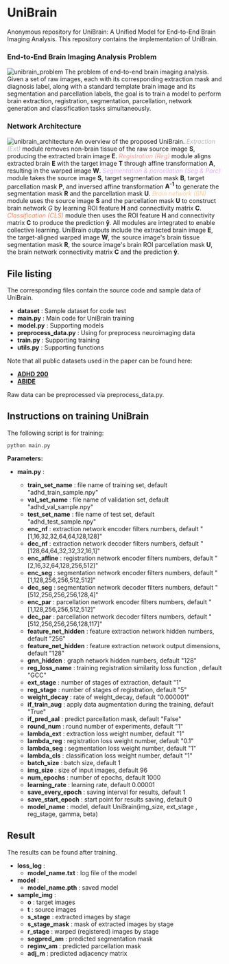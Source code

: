 # UniBrain

Anonymous repository for UniBrain: A Unified Model for End-to-End Brain Imaging Analysis. 
This repository contains the implementation of UniBrain.

### End-to-End Brain Imaging Analysis Problem

![unibrain_problem](./fig/unibrain_problem.png)
The problem of end-to-end brain imaging analysis. Given a set of raw images, each with its corresponding extraction mask and diagnosis label, along with a standard template brain image and its segmentation and parcellation labels, the goal is to train a model to perform brain extraction, registration, segmentation, parcellation, network generation and classification tasks simultaneously.
### Network Architecture
![unibrain_architecture](./fig/unibrain_architecture.png)
An overview of the proposed UniBrain. <span style="color: rgb(181, 181, 181);">*Extraction (Ext)*</span> module removes non-brain tissue of the raw source image **S**, producing the extracted brain image **E**. <span style="color: rgb(251, 153, 140);">*Registration (Reg)*</span> module aligns extracted brain **E** with the target image **T** through affine transformation **A**, resulting in the warped image **W**. <span style="color: rgb(218, 175, 244);">*Segmentation & parcellation (Seg & Parc)*</span> module takes the source image **S**, target segmentation mask **B**, target parcellation mask **P**, and inversed affine transformation **A<sup>-1</sup>** to generate the segmentation mask **R** and the parcellation mask **U**. <span style="color: rgb(249, 203, 156);">*Brain network (BN)*</span> module uses the source image **S** and the parcellation mask **U** to construct brain network *G* by learning ROI feature **H** and connectivity matrix **C**. <span style="color: rgb(255, 127, 80);">*Classification (CLS)*</span> module then uses the ROI feature **H** and connectivity matrix **C** to produce the prediction **ŷ**. All modules are integrated to enable collective learning. UniBrain outputs include the extracted brain image **E**, the target-aligned warped image **W**, the source image's brain tissue segmentation mask **R**, the source image's brain ROI parcellation mask **U**, the brain network connectivity matrix **C** and the prediction **ŷ**.

## File listing

The corresponding files contain the source code and sample data of UniBrain.

+ __dataset__ : Sample dataset for code test
+ __main.py__ : Main code for UniBrain training
+ __model.py__ : Supporting models
+ __preprocess_data.py__ : Using for preprocess neuroimaging data
+ __train.py__ : Supporting training
+ __utils.py__ : Supporting functions

Note that all public datasets used in the paper can be found here:
+ __[ADHD 200](https://fcon_1000.projects.nitrc.org/indi/adhd200/)__ 
+ __[ABIDE](https://fcon_1000.projects.nitrc.org/indi/abide/)__

Raw data can be preprocessed via preprocess_data.py.

## Instructions on training UniBrain

The following script is for training:

```
python main.py
```
<b>Parameters:</b>

+ __main.py__ :

	+ __train_set_name__ : file name of training set, default "adhd_train_sample.npy"
	+ __val_set_name__ : file name of validation set, default "adhd_val_sample.npy"
	+ __test_set_name__ : file name of test set, default "adhd_test_sample.npy"
	+ __enc_nf__ :  extraction network encoder filters numbers, default "[1,16,32,32,64,64,128,128]"
	+ __dec_nf__ :  extraction network decoder filters numbers, default "[128,64,64,32,32,32,16,1]"
    + __enc_affine__ :  registration network encoder filters numbers, default "[2,16,32,64,128,256,512]"
    + __enc_seg__ :  segmentation network encoder filters numbers, default "[1,128,256,256,512,512]"
    + __dec_seg__ :  segmentation network decoder filters numbers, default "[512,256,256,256,128,4]"
    + __enc_par__ :  parcellation network encoder filters numbers, default "[1,128,256,256,512,512]"
    + __dec_par__ :  parcellation network decoder filters numbers, default "[512,256,256,256,128,117]"
    + __feature_net_hidden__ :  feature extraction network hidden numbers, default "256"
    + __feature_net_hidden__ :  feature extraction network output dimensions, default "128"
    + __gnn_hidden__ :  graph network hidden numbers, default "128"
    + __reg_loss_name__ :  training registration similarity loss function , default "GCC"
    + __ext_stage__ :  number of stages of extraction, default "1"
    + __reg_stage__ :  number of stages of registration, default "5"
    + __weight_decay__ :  rate of weight_decay, default "0.000001"
    + __if_train_aug__ :  apply data augmentation during the training, default "True"
    + __if_pred_aal__ :  predict parcellation mask, default "False"
    + __round_num__ :  round number of experiments, default "1"
    + __lambda_ext__ :  extraction loss weight number, default "1"
    + __lambda_reg__ :  registration loss weight number, default "0.1"
    + __lambda_seg__ :  segmentation loss weight number, default "1"
    + __lambda_cls__ :  classification loss weight number, default "1"
    + __batch_size__ : batch size, default 1
    + __img_size__ : size of input images, default 96
    + __num_epochs__ : number of epochs, default 1000
    + __learning_rate__ : learning rate, default 0.00001
    + __save_every_epoch__ : saving interval for results, default 1
    + __save_start_epoch__ : start point for results saving, default 0
    + __model_name__ : model, default UniBrain(img_size, ext_stage , reg_stage, gamma, beta)


## Result
The results can be found after training.
+ __loss_log__ :
    + __model_name.txt__ : log file of the model
+ __model__ :
    + __model_name.pth__ : saved model
+ __sample_img__ :
    + __o__ : target images
    + __t__ : source images
	+ __s_stage__ : extracted images by stage
	+ __s_stage_mask__ : mask of extracted images by stage
    + __r_stage__ : warped (registered) images by stage
    + __segpred_am__ : predicted segmentation mask
    + __reginv_am__ : predicted parcellation mask
    + __adj_m__ : predicted adjacency matrix